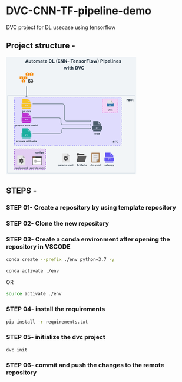 # DVC-CNN-TF-pipeline-demo
DVC project for DL usecase using tensorflow

## Project structure -

<img src="https://github.com/c17hawke/DVC-CNN-TF-pipeline-demo/blob/main/docs/images/DVC-CNN-pipeline@2x%20(1).png?raw=true" alt="workflow" width="70%">

## STEPS -

### STEP 01- Create a repository by using template repository

### STEP 02- Clone the new repository

### STEP 03- Create a conda environment after opening the repository in VSCODE

```bash
conda create --prefix ./env python=3.7 -y
```

```bash
conda activate ./env
```
OR
```bash
source activate ./env
```

### STEP 04- install the requirements
```bash
pip install -r requirements.txt
```

### STEP 05- initialize the dvc project
```bash
dvc init
```

### STEP 06- commit and push the changes to the remote repository